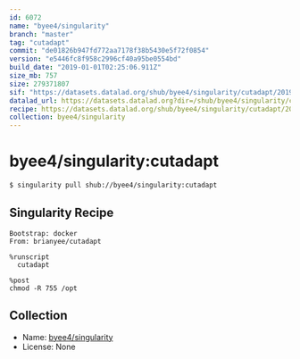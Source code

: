 ```yaml
---
id: 6072
name: "byee4/singularity"
branch: "master"
tag: "cutadapt"
commit: "de01826b947fd772aa7178f38b5430e5f72f0854"
version: "e5446fc8f958c2996cf40a95be0554bd"
build_date: "2019-01-01T02:25:06.911Z"
size_mb: 757
size: 279371807
sif: "https://datasets.datalad.org/shub/byee4/singularity/cutadapt/2019-01-01-de01826b-e5446fc8/e5446fc8f958c2996cf40a95be0554bd.simg"
datalad_url: https://datasets.datalad.org?dir=/shub/byee4/singularity/cutadapt/2019-01-01-de01826b-e5446fc8/
recipe: https://datasets.datalad.org/shub/byee4/singularity/cutadapt/2019-01-01-de01826b-e5446fc8/Singularity
collection: byee4/singularity
---
```


# byee4/singularity:cutadapt

```bash
$ singularity pull shub://byee4/singularity:cutadapt
```

## Singularity Recipe

```singularity
Bootstrap: docker
From: brianyee/cutadapt

%runscript
  cutadapt

%post
chmod -R 755 /opt
```

## Collection

 - Name: [byee4/singularity](https://github.com/byee4/singularity)
 - License: None

